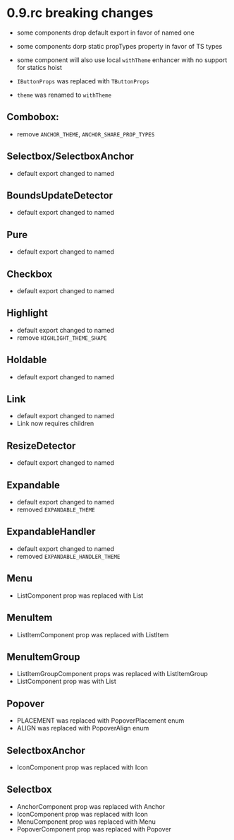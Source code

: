 # 0.9.rc breaking changes
- some components drop default export in favor of named one
- some components dorp static propTypes property in favor of TS types
- some component will also use local `withTheme` enhancer with no support for statics hoist

- `IButtonProps` was replaced with `TButtonProps`
- `theme` was renamed to `withTheme`

## Combobox:
- remove `ANCHOR_THEME`, `ANCHOR_SHARE_PROP_TYPES`

## Selectbox/SelectboxAnchor
- default export changed to named

## BoundsUpdateDetector
- default export changed to named

## Pure
- default export changed to named

## Checkbox
- default export changed to named

## Highlight
- default export changed to named
- remove `HIGHLIGHT_THEME_SHAPE`

## Holdable
- default export changed to named

## Link
- default export changed to named
- Link now requires children

## ResizeDetector
- default export changed to named

## Expandable
- default export changed to named
- removed `EXPANDABLE_THEME`

## ExpandableHandler
- default export changed to named
- removed `EXPANDABLE_HANDLER_THEME`

## Menu
- ListComponent prop was replaced with List

## MenuItem
- ListItemComponent prop was replaced with ListItem

## MenuItemGroup
- ListItemGroupComponent props was replaced with ListItemGroup 
- ListComponent prop was with List

## Popover
- PLACEMENT was replaced with PopoverPlacement enum
- ALIGN was replaced with PopoverAlign enum

## SelectboxAnchor
- IconComponent prop was replaced with Icon

## Selectbox
- AnchorComponent prop was replaced with Anchor
- IconComponent prop was replaced with Icon
- MenuComponent prop was replaced with Menu
- PopoverComponent prop was replaced with Popover